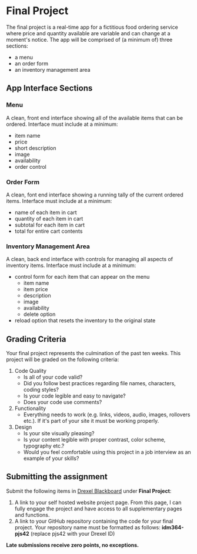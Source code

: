 # Final Project

The final project is a real-time app for a fictitious food ordering service where price and quantity available are variable and can change at a moment's notice. The app will be comprised of (a minimum of) three sections:

- a menu
- an order form
- an inventory management area

## App Interface Sections

### Menu

A clean, front end interface showing all of the available items that can be ordered. Interface must include at a minimum:

- item name
- price
- short description
- image
- availability
- order control

### Order Form

A clean, font end interface showing a running tally of the current ordered items. Interface must include at a minimum:

- name of each item in cart
- quantity of each item in cart
- subtotal for each item in cart
- total for entire cart contents

### Inventory Management Area

A clean, back end interface with controls for managing all aspects of inventory items. Interface must include at a minimum:

- control form for each item that can appear on the menu
  - item name
  - item price
  - description
  - image
  - availability
  - delete option
- reload option that resets the inventory to the original state

## Grading Criteria

Your final project represents the culmination of the past ten weeks. This project will be graded on the following criteria:

1. Code Quality
    - Is all of your code valid?
    - Did you follow best practices regarding file names, characters, coding styles?
    - Is your code legible and easy to navigate?
    - Does your code use comments?
1. Functionality
    - Everything needs to work (e.g. links, videos, audio, images, rollovers etc.). If it's part of your site it must be working properly.
1. Design
    - Is your site visually pleasing?
    - Is your content legible with proper contrast, color scheme, typography etc.?
    - Would you feel comfortable using this project in a job interview as an example of your skills?

## Submitting the assignment

Submit the following items in [Drexel Blackboard](https://learn.dcollege.net/) under **Final Project**:

1. A link to your self hosted website project page. From this page, I can fully engage the project and have access to all supplementary pages and functions.
1. A link to your GitHub repository containing the code for your final project. Your repository name must be formatted as follows: **idm364-pjs42** (replace pjs42 with your Drexel ID)

**Late submissions receive zero points, no exceptions.**